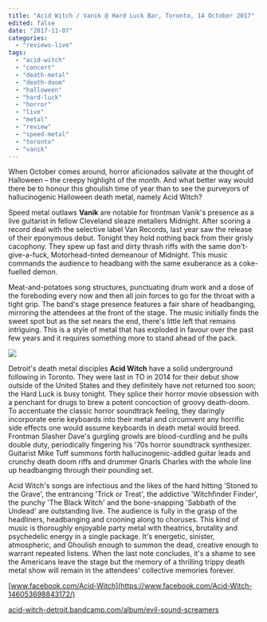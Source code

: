 ```yaml
---
title: "Acid Witch / Vanik @ Hard Luck Bar, Toronto, 14 October 2017"
edited: false
date: "2017-11-07"
categories:
  - "reviews-live"
tags:
  - "acid-witch"
  - "concert"
  - "death-metal"
  - "death-doom"
  - "halloween"
  - "hard-luck"
  - "horror"
  - "live"
  - "metal"
  - "review"
  - "speed-metal"
  - "toronto"
  - "vanik"
---
```


When October comes around, horror aficionados salivate at the thought of Halloween – the creepy highlight of the month. And what better way would there be to honour this ghoulish time of year than to see the purveyors of hallucinogenic Halloween death metal, namely Acid Witch?

Speed metal outlaws **Vanik** are notable for frontman Vanik's presence as a live guitarist in fellow Cleveland sleaze metallers Midnight. After scoring a record deal with the selective label Van Records, last year saw the release of their eponymous debut. Tonight they hold nothing back from their grisly cacophony. They spew up fast and dirty thrash riffs with the same don't-give-a-fuck, Motorhead-tinted demeanour of Midnight. This music commands the audience to headbang with the same exuberance as a coke-fuelled demon.

Meat-and-potatoes song structures, punctuating drum work and a dose of the foreboding every now and then all join forces to go for the throat with a tight grip. The band's stage presence features a fair share of headbanging, mirroring the attendees at the front of the stage. The music initially finds the sweet spot but as the set nears the end, there's little left that remains intriguing. This is a style of metal that has exploded in favour over the past few years and it requires something more to stand ahead of the pack.

![](https://hellbound.ca/wp-content/uploads/2017/11/Acid-Witch-band.jpg)

Detroit's death metal disciples **Acid Witch** have a solid underground following in Toronto. They were last in TO in 2014 for their debut show outside of the United States and they definitely have not returned too soon; the Hard Luck is busy tonight. They splice their horror movie obsession with a penchant for drugs to brew a potent concoction of groovy death-doom. To accentuate the classic horror soundtrack feeling, they daringly incorporate eerie keyboards into their metal and circumvent any horrific side effects one would assume keyboards in death metal would breed. Frontman Slasher Dave's gurgling growls are blood-curdling and he pulls double duty, periodically fingering his '70s horror soundtrack synthesizer. Guitarist Mike Tuff summons forth hallucinogenic-addled guitar leads and crunchy death doom riffs and drummer Gnarls Charles with the whole line up headbanging through their pounding set.

Acid Witch's songs are infectious and the likes of the hard hitting 'Stoned to the Grave', the entrancing 'Trick or Treat', the addictive 'Witchfinder Finder', the punchy 'The Black Witch' and the bone-snapping 'Sabbath of the Undead' are outstanding live. The audience is fully in the grasp of the headliners, headbanging and crooning along to choruses. This kind of music is thoroughly enjoyable party metal with theatrics, brutality and psychedelic energy in a single package. It's energetic, sinister, atmospheric, and Ghoulish enough to summon the dead, creative enough to warrant repeated listens. When the last note concludes, it's a shame to see the Americans leave the stage but the memory of a thrilling trippy death metal show will remain in the attendees' collective memories forever.

[www.facebook.com/Acid-Witch](https://www.facebook.com/Acid-Witch-146053698843172/)

[acid-witch-detroit.bandcamp.com/album/evil-sound-screamers](https://acid-witch-detroit.bandcamp.com/album/evil-sound-screamers)
